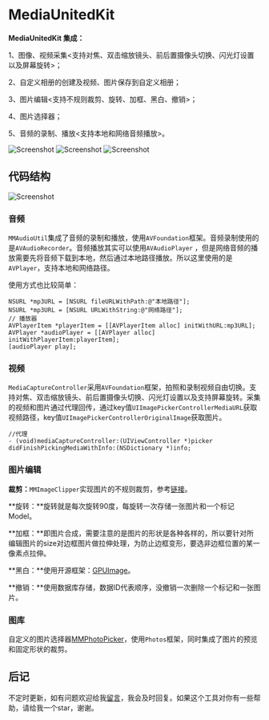 # MediaUnitedKit

**MediaUnitedKit 集成：**

1、图像、视频采集<支持对焦、双击缩放镜头、前后置摄像头切换、闪光灯设置以及屏幕旋转>；

2、自定义相册的创建及视频、图片保存到自定义相册；

3、图片编辑<支持不规则裁剪、旋转、加框、黑白、撤销>；

4、图片选择器；

5、音频的录制、播放<支持本地和网络音频播放>。

![Screenshot](https://github.com/ChellyLau/MediaUnitedKit/blob/master/Screenshot/screenshot_0.png)
![Screenshot](https://github.com/ChellyLau/MediaUnitedKit/blob/master/Screenshot/screenshot_1.png)
![Screenshot](https://github.com/ChellyLau/MediaUnitedKit/blob/master/Screenshot/screenshot_2.png)

## 代码结构

![Screenshot](https://github.com/ChellyLau/MediaUnitedKit/blob/master/Screenshot/screenshot_3.png)

### 音频

`MMAudioUtil`集成了音频的录制和播放，使用`AVFoundation`框架。音频录制使用的是`AVAudioRecorder`。音频播放其实可以使用`AVAudioPlayer` ，但是网络音频的播放需要先将音频下载到本地，然后通过本地路径播放。所以这里使用的是`AVPlayer`，支持本地和网络路径。

使用方式也比较简单：

```objc
NSURL *mp3URL = [NSURL fileURLWithPath:@"本地路径"];
NSURL *mp3URL = [NSURL URLWithString:@"网络路径"];
// 播放器
AVPlayerItem *playerItem = [[AVPlayerItem alloc] initWithURL:mp3URL];
AVPlayer *audioPlayer = [[AVPlayer alloc] initWithPlayerItem:playerItem];
[audioPlayer play];
```

### 视频

`MediaCaptureController`采用`AVFoundation`框架，拍照和录制视频自由切换。支持对焦、双击缩放镜头、前后置摄像头切换、闪光灯设置以及支持屏幕旋转。采集的视频和图片通过代理回传，通过key值`UIImagePickerControllerMediaURL`获取视频路径，key值`UIImagePickerControllerOriginalImage`获取图片。

```objc
//代理
- (void)mediaCaptureController:(UIViewController *)picker didFinishPickingMediaWithInfo:(NSDictionary *)info;
```

### 图片编辑

**裁剪：**`MMImageClipper`实现图片的不规则裁剪，参考[链接](https://github.com/jberlana/JBCroppableView)。

**旋转：**旋转就是每次旋转90度，每旋转一次存储一张图片和一个标记Model。

**加框：**即图片合成，需要注意的是图片的形状是各种各样的，所以要针对所编辑图片的size对边框图片做拉伸处理，为防止边框变形，要选非边框位置的某一像素点拉伸。

**黑白：**使用开源框架：[GPUImage](https://github.com/BradLarson/GPUImage)。

**撤销：**使用数据库存储，数据ID代表顺序，没撤销一次删除一个标记和一张图片。

### 图库

自定义的图片选择器[MMPhotoPicker](https://github.com/ChellyLau/MMPhotoPicker)，使用`Photos`框架，同时集成了图片的预览和固定形状的裁剪。

## 后记

不定时更新，如有问题欢迎给我[留言](https://github.com/ChellyLau/MediaUnitedKit/issues)，我会及时回复。如果这个工具对你有一些帮助，请给我一个star，谢谢。

